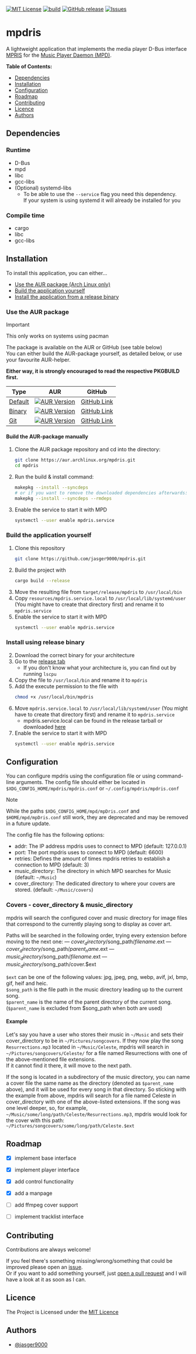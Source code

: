 [![MIT License](https://img.shields.io/badge/License-MIT-green.svg)](https://github.com/jasger9000/mpdris/?tab=MIT-1-ov-file)
[![build](https://github.com/jasger9000/mpdris/actions/workflows/build.yml/badge.svg)](https://github.com/jasger9000/mpdris/actions/workflows/build.yml)
[![GitHub release](https://img.shields.io/github/release/jasger9000/mpdris/all.svg)](https://github.com/jasger9000/mpdris/releases)
[![Issues](https://img.shields.io/github/issues/jasger9000/mpdris.svg)](https://github.com/jasger9000/mpdris/issues)

# mpdris
A lightweight application that implements the media player D-Bus interface [MPRIS](https://wiki.archlinux.org/title/MPRIS) for the [Music Player Daemon (MPD)](https://musicpd.com).


__Table of Contents:__
* [Dependencies](#dependencies)
* [Installation](#installation)
* [Configuration](#configuration)
* [Roadmap](#roadmap)
* [Contributing](#contributing)
* [Licence](#licence)
* [Authors](#authors)


## Dependencies

### Runtime
- D-Bus
- mpd
- libc
- gcc-libs
- (Optional) systemd-libs
  - To be able to use the `--service` flag you need this dependency.<br />
    If your system is using systemd it will already be installed for you

### Compile time
- cargo
- libc
- gcc-libs

## Installation
To install this application, you can either...
- [Use the AUR package (Arch Linux only)](#use-the-aur-package)
- [Build the application yourself](#build-the-application-yourself)
- [Install the application from a release binary](#install-using-release-binary)

### Use the AUR package
> [!IMPORTANT]
> This only works on systems using pacman

The package is available on the AUR or GitHub (see table below)<br />
You can either build the AUR-package yourself, as detailed below, or use your favourite AUR-helper.

**Either way, it is strongly encouraged to read the respective PKGBUILD first.**

| Type                                                        | AUR                                                                                                            | GitHub                                                               |
| ----------------------------------------------------------- | -------------------------------------------------------------------------------------------------------------- | -------------------------------------------------------------------- |
| [Default](a "Compile yourself from release source tarball") | [![AUR Version](https://img.shields.io/aur/version/mpdris)](https://aur.archlinux.org/packages/mpdris)         | [GitHub Link](https://github.com/jasger9000/mpdris-aur/tree/master)  |
| [Binary](a "Download prebuilt release binaries")            | [![AUR Version](https://img.shields.io/aur/version/mpdris-bin)](https://aur.archlinux.org/packages/mpdris-bin) | [GitHub Link](https://github.com/jasger9000/mpdris-aur/tree/pkg-bin) |
| [Git](a "Download & compile from git source")               | [![AUR Version](https://img.shields.io/aur/version/mpdris-git)](https://aur.archlinux.org/packages/mpdris-git) | [GitHub Link](https://github.com/jasger9000/mpdris-aur/tree/pkg-git) |

#### Build the AUR-package manually
1. Clone the AUR package repository and cd into the directory:
    ```bash
    git clone https://aur.archlinux.org/mpdris.git
    cd mpdris
    ```
2. Run the build & install command:
    ```bash
    makepkg --install --syncdeps
    # or if you want to remove the downloaded dependencies afterwards:
    makepkg --install --syncdeps --rmdeps
    ```
3. Enable the service to start it with MPD
    ```bash
    systemctl --user enable mpdris.service
    ```

### Build the application yourself
1. Clone this repository
    ```bash
    git clone https://github.com/jasger9000/mpdris.git
    ```
2. Build the project with
    ```bash
    cargo build --release
    ```
3. Move the resulting file from `target/release/mpdris` to `/usr/local/bin`
4. Copy `resources/mpdris.service.local` to `/usr/local/lib/systemd/user` (You might have to create that directory first) and rename it to `mpdris.service`
5. Enable the service to start it with MPD
    ```bash
    systemctl --user enable mpdris.service
    ```

### Install using release binary
2. Download the correct binary for your architecture
1. Go to the [release tab](https://github.com/jasger9000/mpdris/releases)
    - If you don't know what your architecture is, you can find out by running `lscpu`
3. Copy the file to `/usr/local/bin` and rename it to `mpdris`
4. Add the execute permission to the file with
    ```bash
    chmod +x /usr/local/bin/mpdris
    ```
5. Move `mpdris.service.local` to `/usr/local/lib/systemd/user` (You might have to create that directory first) and rename it to `mpdris.service`
    - mpdris.service.local can be found in the release tarball or downloaded [here](https://github.com/jasger9000/mpdris/blob/main/resources/mpdris.service.local)
6. Enable the service to start it with MPD
    ```bash
    systemctl --user enable mpdris.service
    ```

## Configuration
You can configure mpdris using the configuration file or using command-line arguments.
The config file should either be located in `$XDG_CONFIG_HOME/mpdris/mpdris.conf` or `~/.config/mpdris/mpdris.conf`

> [!NOTE]
> While the paths `$XDG_CONFIG_HOME/mpd/mpDris.conf` and `$HOME/mpd/mpDris.conf` still work, they are
> deprecated and may be removed in a future update.

The config file has the following options:
- addr: The IP address mpdris uses to connect to MPD (default: 127.0.0.1)
- port: The port mpdris uses to connect to MPD (default: 6600)
- retries: Defines the amount of times mpdris retries to establish a connection to MPD (default: 3)
- music_directory: The directory in which MPD searches for Music (default: `~/Music`)
- cover_directory: The dedicated directory to where your covers are stored. (default: `~/Music/covers`)

### Covers - cover_directory & music_directory
mpdris will search the configured cover and music directory for image files that correspond to the currently playing song to display as cover art.

Paths will be searched in the following order, trying every extension before moving to the next one:
— $cover_directory/$song_path/$filename.$ext
— $cover_directory/$song_path/$parent_name.$ext
— $music_directory/$song_path/$filename.$ext
— $music_directory/$song_path/cover.$ext

`$ext` can be one of the following values: jpg, jpeg, png, webp, avif, jxl, bmp, gif, heif and heic.<br />
`$song_path` is the file path in the music directory leading up to the current song.<br />
`$parent_name` is the name of the parent directory of the current song. (`$parent_name` is excluded from $song_path when both are used)<br />

#### Example
Let's say you have a user who stores their music in `~/Music` and sets their cover_directory to be in `~/Pictures/songcovers`.
If they now play the song `Resurrections.mp3` located in `~/Music/Celeste`, mpdris will search in `~/Pictures/songcovers/Celeste/` for a file named Resurrections with one of the above-mentioned file extensions.<br />
If it cannot find it there, it will move to the next path.

If the song is located in a subdirectory of the music directory, you can name a cover file the same name as the directory (denoted as `$parent_name` above), and it will be used for every song in that directory.
So sticking with the example from above, mpdris will search for a file named Celeste in cover_directory with one of the above-listed extensions.
If the song was one level deeper, so, for example, `~/Music/some/long/path/Celeste/Resurrections.mp3`, mpdris would look for the cover with this path: `~/Pictures/songcovers/some/long/path/Celeste.$ext`


## Roadmap
- [x] implement base interface
- [x] implement player interface
- [x] add control functionality
- [x] add a manpage
- [ ] add ffmpeg cover support
- [ ] implement tracklist interface



## Contributing
Contributions are always welcome!

If you feel there's something missing/wrong/something that could be improved please open an [issue](https://github.com/jasger9000/mpdris/issues).<br />
Or if you want to add something yourself, just [open a pull request](https://github.com/jasger9000/mpdris/pulls) and I will have a look at it as soon as I can.


## Licence
The Project is Licensed under the [MIT Licence](https://github.com/jasger9000/mpdris/?tab=MIT-1-ov-file)


## Authors
- [@jasger9000](https://www.github.com/jasger9000)
